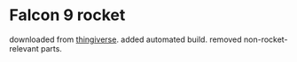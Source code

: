 # Falcon 9 rocket

downloaded from [thingiverse](https://www.thingiverse.com/thing:2914233).
added automated build.
removed non-rocket-relevant parts.
